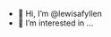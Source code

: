 - 👋 Hi, I’m @lewisafyllen
- 👀 I’m interested in ...


<!---
lewisafyllen/lewisafyllen is a ✨ special ✨ repository because its `README.md` (this file) appears on your GitHub profile.
You can click the Preview link to take a look at your changes.
--->
